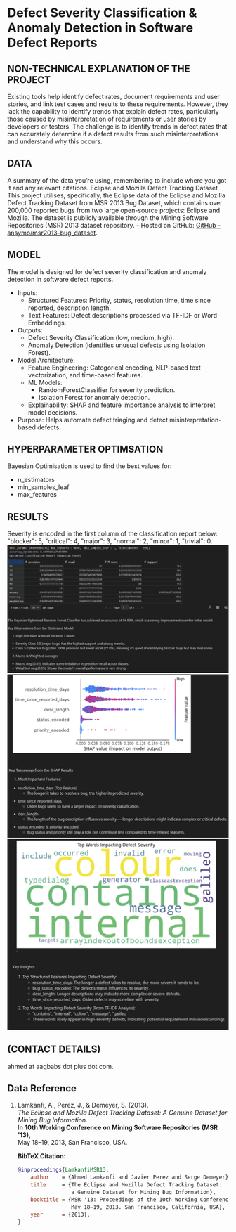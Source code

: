 # Defect Severity Classification & Anomaly Detection in Software Defect Reports

## NON-TECHNICAL EXPLANATION OF THE PROJECT
Existing tools help identify defect rates, document requirements and user stories, and link test cases and results to these requirements. However, they lack the capability to identify trends that explain defect rates, particularly those caused by misinterpretation of requirements or user stories by developers or testers. The challenge is to identify trends in defect rates that can accurately determine if a defect results from such misinterpretations and understand why this occurs. 

## DATA
A summary of the data you’re using, remembering to include where you got it and any relevant citations. 
Eclipse and Mozilla Defect Tracking Dataset
This project utilises, specifically, the Eclipse data of the Eclipse and Mozilla Defect Tracking Dataset from MSR 2013 Bug Dataset, which contains over 200,000 reported bugs from two large open-source projects: Eclipse and Mozilla.
The dataset is publicly available through the Mining Software Repositories (MSR) 2013 dataset repository.
    - Hosted on GitHub: [GitHub - ansymo/msr2013-bug_dataset](https://github.com/ansymo/msr2013-bug_dataset).

## MODEL 
The model is designed for defect severity classification and anomaly detection in software defect reports.

- Inputs:
    - Structured Features: Priority, status, resolution time, time since reported, description length.
    - Text Features: Defect descriptions processed via TF-IDF or Word Embeddings.
- Outputs:
    - Defect Severity Classification (low, medium, high).
    - Anomaly Detection (identifies unusual defects using Isolation Forest).
- Model Architecture:
    - Feature Engineering: Categorical encoding, NLP-based text vectorization, and time-based features.
    - ML Models:
        - RandomForestClassifier for severity prediction.
        - Isolation Forest for anomaly detection.
    - Explainability: SHAP and feature importance analysis to interpret model decisions.
- Purpose: Helps automate defect triaging and detect misinterpretation-based defects.

## HYPERPARAMETER OPTIMSATION
Bayesian Optimisation is used to find the best values for:
- n_estimators
- min_samples_leaf
- max_features

## RESULTS
Severity is encoded in the first column of the classification report below: "blocker": 5, "critical": 4, "major": 3, "normal": 2, "minor": 1, "trivial": 0.
![Optimised Classfication Report (Bayesian_Tuned)](images/Optimised_Classfication_Report_(Bayesian_Tuned).png)
![SHAP Result](images/SHAP_Result.png)
![Top Words Impacting Defect Severity](images/Top_Words_Impacting_Defect_Severity.png)

## (CONTACT DETAILS)
ahmed at aagbabs dot plus dot com. 

## Data Reference

1. Lamkanfi, A., Perez, J., & Demeyer, S. (2013).  
   *The Eclipse and Mozilla Defect Tracking Dataset: A Genuine Dataset for Mining Bug Information*.  
   In **10th Working Conference on Mining Software Repositories (MSR '13)**,  
   May 18–19, 2013, San Francisco, USA.  

   **BibTeX Citation:**
   ```bibtex
   @inproceedings{LamkanfiMSR13,
       author    = {Ahmed Lamkanfi and Javier Perez and Serge Demeyer},
       title     = {The Eclipse and Mozilla Defect Tracking Dataset: 
                    a Genuine Dataset for Mining Bug Information},
       booktitle = {MSR '13: Proceedings of the 10th Working Conference on Mining Software Repositories, 
                    May 18–19, 2013. San Francisco, California, USA},
       year      = {2013},
   }
